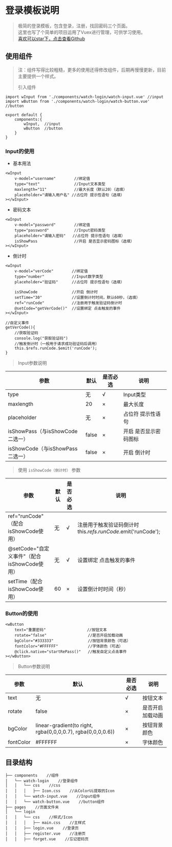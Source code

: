 # 登录模板说明  
> 极简的登录模板，包含登录，注册，找回密码三个页面。  
> 这里也写了个简单的项目运用了Vuex进行管理，可供学习使用。  
> [喜欢可以star下，点击查看Github](https://github.com/AmosHuKe/Watch-Test)    

## 使用组件  
> 注：组件写得比较粗糙，更多的使用还得修改组件，后期再慢慢更新，目前主要提供一个样式。
>    
> 引入组件  

```  
import wInput from './components/watch-login/watch-input.vue' //input
import wButton from './components/watch-login/watch-button.vue' //button

export default {
	components:{
		wInput,  //input
		wButton  //button
	}
}
```  

### Input的使用    

* 基本用法  

```
<wInput
	v-model="username"        //绑定值
	type="text"               //Input文本类型
	maxlength="11"            //最大长度（默认20）（选填）
	placeholder="请输入用户名" //占位符 提示性语句（选填）
></wInput>
```

* 密码文本  

```
<wInput
	v-model="password"        //绑定值
	type="password"           //Input密码类型
	placeholder="请输入密码"   //占位符 提示性语句（选填）
	isShowPass                //开启 是否显示密码图标（选填）
></wInput>
```

* 倒计时

```
<wInput
	v-model="verCode"        //绑定值
	type="number"            //Input数字类型
	placeholder="验证码"      //占位符 提示性语句（选填）
	
	isShowCode               //开启 倒计时
	setTime="30"             //设置倒计时时间，默认60秒，（选填）
	ref="runCode"            //注册用于触发验证码倒计时
	@setCode="getVerCode()"  //设置绑定 点击触发的事件
></wInput>

//自定义事件
getVerCode(){
	//获取验证码
	console.log("获取验证码")
	//触发倒计时（一般用于请求成功验证码后调用）
	this.$refs.runCode.$emit('runCode'); 
}
```

> Input参数说明

| 参数 | 默认 | 是否必选 | 说明 |  
|-----|----|----|----|  
| type | 无 | √ | Input类型 |  
| maxlength | 20 | × | 最大长度 |  
| placeholder | 无 | × | 占位符 提示性语句 |  
| isShowPass（与isShowCode二选一） | false | × | 开启 是否显示密码图标 |  
| isShowCode（与isShowPass二选一） | false | × | 开启 倒计时 |  

> 使用 `isShowCode（倒计时）` 参数  

| 参数 | 默认 | 是否必选 | 说明 |  
|-----|----|----|----|  
| ref="runCode" （配合isShowCode使用） | 无 | √ | 注册用于触发验证码倒计时 this.$refs.runCode.$emit('runCode'); |  
| @setCode="自定义事件"（配合isShowCode使用） | 无 | √ | 设置绑定 点击触发的事件 |  
| setTime（配合isShowCode使用） | 60 | × | 设置倒计时时间（秒） |  
 


### Button的使用  

```
<wButton 
	text="重置密码"                  //按钮文本
	rotate="false"                  //是否开启加载动画
	bgColor="#333333"               //按钮背景颜色（可选）
	fontColor="#FFFFFF"             //字体颜色（可选）
	@click.native="startRePass()"   //触发自定义点击事件
></wButton>
```

> Button参数说明

| 参数 | 默认 | 是否必选 | 说明 |  
|-----|----|----|----|  
| text | 无 | √ | 按钮文本 |  
| rotate | false | × | 是否开启加载动画 |  
| bgColor | linear-gradient(to right, rgba(0,0,0,0.7), rgba(0,0,0,0.6)) | × | 按钮背景颜色 |  
| fontColor | #FFFFFF | × | 字体颜色 |  


## 目录结构  
```
├── components    //组件
│   └── watch-login    //登录组件
│   │   └── css    //css
│   │   │   ├── Icon.css    //从ColorUi提取的Icon
│   │   └── watch-input.vue    //Input组件
│   │   └── watch-button.vue    //button组件
├── pages    //页面文件夹  
│   └── login
│   │   └── css    //样式/Icon
│   │   │   ├── main.css    //主样式
│   │   ├── login.vue    //登录页
│   │   ├── register.vue    //注册页
│   │   ├── forget.vue    //忘记密码页
```